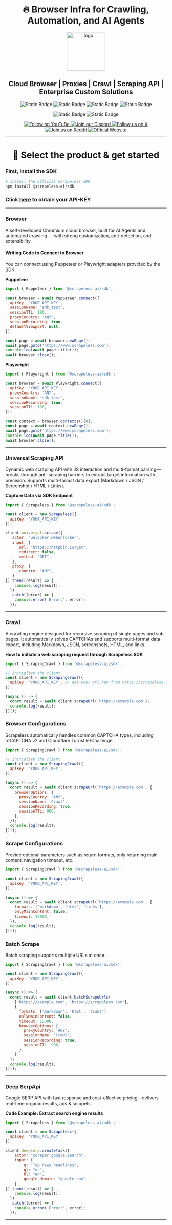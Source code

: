 <h1 align="center">🔥 Browser Infra for Crawling, Automation, and AI Agents</h1>

<div align="center">
  <img src="static/image/logo-new.svg" style="width: 120px; height: 120px;" alt="logo">

  <h2 align="center">Cloud Browser | Proxies | Crawl | Scraping API | Enterprise Custom Solutions</h2>

  ![Static Badge](https://img.shields.io/badge/Browser-Headless_Cloud%20Browser-%2312A594)
  ![Static Badge](https://img.shields.io/badge/Proxy-195%20Countries%20%E2%80%93%200.5%24%2F1GB-%2312A594)
  ![Static Badge](https://img.shields.io/badge/Fingerprint-Customizable-%2312A594)
  ![Static Badge](https://img.shields.io/badge/Captcha-Beat%20Anti--Bots%20in%20Real%20Time-%2312A594)
  
  ![Static Badge](https://img.shields.io/badge/Serp-Deep%20SerpAPI-%2312A594)
  ![Static Badge](https://img.shields.io/badge/Unlocker-Universal%20Scraping%20API-%2312A594)
  
  <p align="center">
    <a href="https://www.youtube.com/@Scrapeless" target="_blank">
      <img src="https://img.shields.io/badge/Follow%20on%20YouTuBe-FF0033?style=for-the-badge&logo=youtube&logoColor=white" alt="Follow on YouTuBe" />
    </a>
    <a href="https://discord.com/invite/xBcTfGPjCQ" target="_blank">
      <img src="https://img.shields.io/badge/Join%20our%20Discord-5865F2?style=for-the-badge&logo=discord&logoColor=white" alt="Join our Discord" />
    </a>
    <a href="https://x.com/Scrapelessteam" target="_blank">
      <img src="https://img.shields.io/badge/Follow%20us%20on%20X-000000?style=for-the-badge&logo=x&logoColor=white" alt="Follow us on X" />
    </a>
    <a href="https://www.reddit.com/r/Scrapeless" target="_blank">
      <img src="https://img.shields.io/badge/Join%20us%20on%20Reddit-FF4500?style=for-the-badge&logo=reddit&logoColor=white" alt="Join us on Reddit" />
    </a> 
    <a href="https://app.scrapeless.com/passport/register?utm_source=official&utm_term=githubopen" target="_blank">
      <img src="https://img.shields.io/badge/Official%20Website-12A594?style=for-the-badge&logo=google-chrome&logoColor=white" alt="Official Website"/>
    </a>
  </p>

</div>

---

<h1 align="center">🚀 Select the product & get started</h2>

### First, install the SDK
```bash
# Install the official Scrapeless SDK
npm install @scrapeless-ai/sdk
```

### Click [here](https://app.scrapeless.com/passport/register?utm_source=official&utm_term=githubopen) to obtain your API-KEY

---

### Browser
A self-developed Chromium cloud browser, built for AI Agents and automated crawling — with strong customization, anti-detection, and extensibility.

#### Writing Code to Connect to Browser
You can connect using Puppeteer or Playwright adapters provided by the SDK.

**Puppeteer**
```javascript
import { Puppeteer } from '@scrapeless-ai/sdk';

const browser = await Puppeteer.connect({
  apiKey: 'YOUR_API_KEY',
  sessionName: 'sdk_test',
  sessionTTL: 180,
  proxyCountry: 'ANY',
  sessionRecording: true,
  defaultViewport: null,
});

const page = await browser.newPage();
await page.goto('https://www.scrapeless.com');
console.log(await page.title());
await browser.close();
```

**Playwright**
```javascript
import { Playwright } from '@scrapeless-ai/sdk';

const browser = await Playwright.connect({
  apiKey: 'YOUR_API_KEY',
  proxyCountry: 'ANY',
  sessionName: 'sdk_test',
  sessionRecording: true,
  sessionTTL: 180,
});

const context = browser.contexts()[0];
const page = await context.newPage();
await page.goto('https://www.scrapeless.com');
console.log(await page.title());
await browser.close();
```

---

### Universal Scraping API
Dynamic web scraping API with JS interaction and multi-format parsing—breaks through anti-scraping barriers to extract target information with precision. Supports multi-format data export (Markdown / JSON / Screenshot / HTML / Links).

**Capture Data via SDK Endpoint**
```javascript
import { Scrapeless } from '@scrapeless-ai/sdk';

const client = new Scrapeless({
  apiKey: 'YOUR_API_KEY'
});

client.universal.scrape({
   actor: "unlocker.webunlocker",
   input: {
      url: "https://httpbin.io/get",
      redirect: false,
      method: "GET",
   },
   proxy: {
      country: "ANY",
   }
}).then((result) => {
    console.log(result);
  })
  .catch((error) => {
    console.error('Error:', error);
  });
```

---

### Crawl
A crawling engine designed for recursive scraping of single pages and sub-pages. It automatically solves CAPTCHAs and supports multi-format data export, including Markdown, JSON, screenshots, HTML, and links.

**How to initiate a web scraping request through Scrapeless SDK**
```javascript
import { ScrapingCrawl } from '@scrapeless-ai/sdk';

// Initialize the client
const client = new ScrapingCrawl({
  apiKey: 'YOUR_API_KEY', // Get your API key from https://scrapeless.com
});

(async () => {
  const result = await client.scrapeUrl('https://example.com');
  console.log(result);
})();
```


### Browser Configurations
Scrapeless automatically handles common CAPTCHA types, including reCAPTCHA v2 and Cloudflare Turnstile/Challenge.

```javascript
import { ScrapingCrawl } from '@scrapeless-ai/sdk';

// Initialize the client
const client = new ScrapingCrawl({
  apiKey: 'YOUR_API_KEY',
});

(async () => {
  const result = await client.scrapeUrl('https://example.com', {
    browserOptions: {
      proxyCountry: 'ANY',
      sessionName: 'Crawl',
      sessionRecording: true,
      sessionTTL: 900,
    },
  });
  console.log(result);
})();
```


### Scrape Configurations
Provide optional parameters such as return formats, only returning main content, navigation timeout, etc.

```javascript
import { ScrapingCrawl } from '@scrapeless-ai/sdk';

const client = new ScrapingCrawl({
  apiKey: 'YOUR_API_KEY',
});

(async () => {
  const result = await client.scrapeUrl('https://example.com', {
    formats: ['markdown', 'html', 'links'],
    onlyMainContent: false,
    timeout: 15000,
  });
  console.log(result);
})();
```


### Batch Scrape
Batch scraping supports multiple URLs at once.

```javascript
import { ScrapingCrawl } from '@scrapeless-ai/sdk';

const client = new ScrapingCrawl({
  apiKey: 'YOUR_API_KEY',
});

(async () => {
  const result = await client.batchScrapeUrls(
    ['https://example.com', 'https://scrapeless.com'],
    {
      formats: ['markdown', 'html', 'links'],
      onlyMainContent: false,
      timeout: 15000,
      browserOptions: {
        proxyCountry: 'ANY',
        sessionName: 'Crawl',
        sessionRecording: true,
        sessionTTL: 900,
      },
    }
  );
  console.log(result);
})();
```

---

### Deep SerpApi
Google SERP API with fast response and cost-effective pricing—delivers real-time organic results, ads & snippets.

**Code Example: Extract search engine results**
```javascript
import { Scrapeless } from '@scrapeless-ai/sdk';

const client = new Scrapeless({
  apiKey: 'YOUR_API_KEY'
});

client.deepserp.createTask({
    actor: "scraper.google.search",
    input: {
        q: "Top news headlines",
        gl: "us",
        hl: "en",
        google_domain: "google.com"
    }
}).then((result) => {
    console.log(result);
  })
  .catch((error) => {
    console.error('Error:', error);
  });
```
---

